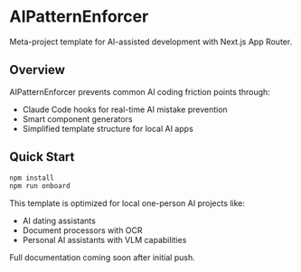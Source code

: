 # AIPatternEnforcer

Meta-project template for AI-assisted development with Next.js App Router.

## Overview

AIPatternEnforcer prevents common AI coding friction points through:
- Claude Code hooks for real-time AI mistake prevention
- Smart component generators
- Simplified template structure for local AI apps

## Quick Start

```bash
npm install
npm run onboard
```

This template is optimized for local one-person AI projects like:
- AI dating assistants
- Document processors with OCR
- Personal AI assistants with VLM capabilities

Full documentation coming soon after initial push.